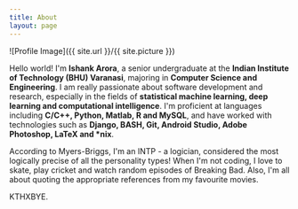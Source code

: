 ```yaml
---
title: About
layout: page
---
```

![Profile Image]({{ site.url }}/{{ site.picture }})

<p>Hello world! I'm <strong>Ishank Arora</strong>, a senior undergraduate at the <strong>Indian Institute of Technology (BHU) Varanasi</strong>, majoring in <strong>Computer Science and Engineering</strong>. I am really passionate about software development and research, especially in the fields of <strong>statistical machine learning, deep learning and computational intelligence</strong>. I'm proficient at languages including <strong>C/C++, Python, Matlab, R and MySQL</strong>, and have worked with technologies such as <strong>Django, BASH, Git, Android Studio, Adobe Photoshop, LaTeX and *nix</strong>.</p>

<p>According to Myers-Briggs, I'm an INTP - a logician, considered the most logically precise of all the personality types! When I'm not coding, I love to skate, play cricket and watch random episodes of Breaking Bad. Also, I'm all about quoting the appropriate references from my favourite movies.</p>

<p>KTHXBYE.</p>
